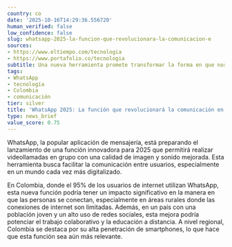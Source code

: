 ```yaml
---
country: co
date: '2025-10-16T14:29:36.556720'
human_verified: false
low_confidence: false
slug: whatsapp-2025-la-funcion-que-revolucionara-la-comunicacion-e
sources:
- https://www.eltiempo.com/tecnologia
- https://www.portafolio.co/tecnologia
subtitle: Una nueva herramienta promete transformar la forma en que nos conectamos.
tags:
- WhatsApp
- tecnología
- Colombia
- comunicación
tier: silver
title: 'WhatsApp 2025: La función que revolucionará la comunicación en Colombia'
type: news_brief
value_score: 0.75
---
```


<p>WhatsApp, la popular aplicación de mensajería, está preparando el lanzamiento de una función innovadora para 2025 que permitirá realizar videollamadas en grupo con una calidad de imagen y sonido mejorada. Esta herramienta busca facilitar la comunicación entre usuarios, especialmente en un mundo cada vez más digitalizado.</p><p>En Colombia, donde el 95% de los usuarios de internet utilizan WhatsApp, esta nueva función podría tener un impacto significativo en la manera en que las personas se conectan, especialmente en áreas rurales donde las conexiones de internet son limitadas. Además, en un país con una población joven y un alto uso de redes sociales, esta mejora podría potenciar el trabajo colaborativo y la educación a distancia. A nivel regional, Colombia se destaca por su alta penetración de smartphones, lo que hace que esta función sea aún más relevante.</p>